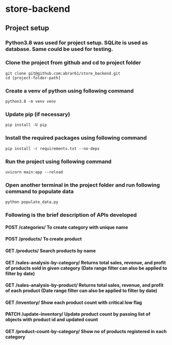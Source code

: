 # store-backend

## Project setup
### Python3.8 was used for project setup. SQLite is used as database. Same could be used for testing.

### Clone the project from github and cd to project folder
```
git clone git@github.com:abrar61/store_backend.git
cd [project-folder-path]
```

### Create a venv of python using following command
```
python3.8 -m venv venv
```

### Update pip (if necessary)
```
pip install -U pip
```

### Install the required packages using following command
```
pip install -r requirements.txt --no-deps
```

### Run the project using following command
```
uvicorn main:app --reload
```

### Open another terminal in the project folder and run following command to populate data
```
python populate_data.py
```


### Following is the brief description of APIs developed

#### POST /categories/  To create category with unique name
#### POST /products/  To create product
#### GET /products/  Search products by name
#### GET /sales-analysis-by-category/  Returns total sales, revenue, and profit of products sold in given category (Date range filter can also be applied to filter by date)
#### GET /sales-analysis-by-product/  Returns total sales, revenue, and profit of each product (Date range filter can also be applied to filter by date)
#### GET /inventory/  Show each product count with critical low flag
#### PATCH /update-inventory/  Update product count by passing list of objects with product id and updated count
#### GET /product-count-by-category/  Show no of products registered in each category


